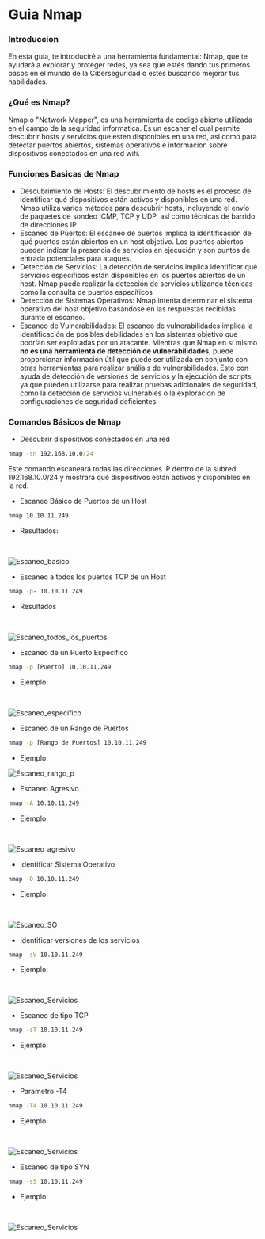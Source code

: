 # Guia Nmap

### Introduccion
En esta guía, te introduciré a una herramienta fundamental: Nmap, que te ayudará a explorar y proteger redes, ya sea que estés dando tus primeros pasos en el mundo de la Ciberseguridad o estés buscando mejorar tus habilidades.

### ¿Qué es Nmap?
Nmap o "Network Mapper", es una herramienta de codigo abierto utilizada en el campo de la seguridad informatica. Es un escaner el cual permite descubrir hosts y servicios que esten disponibles en una red, asi como para detectar puertos abiertos, sistemas operativos e informacion sobre dispositivos conectados en una red wifi.

### Funciones Basicas de Nmap
- Descubrimiento de Hosts:
El descubrimiento de hosts es el proceso de identificar qué dispositivos están activos y disponibles en una red. Nmap utiliza varios métodos para descubrir hosts, incluyendo el envío de paquetes de sondeo ICMP, TCP y UDP, así como técnicas de barrido de direcciones IP.
- Escaneo de Puertos:
El escaneo de puertos implica la identificación de qué puertos están abiertos en un host objetivo. Los puertos abiertos pueden indicar la presencia de servicios en ejecución y son puntos de entrada potenciales para ataques.
- Detección de Servicios:
La detección de servicios implica identificar qué servicios específicos están disponibles en los puertos abiertos de un host. Nmap puede realizar la detección de servicios utilizando técnicas como la consulta de puertos específicos
- Detección de Sistemas Operativos:
Nmap intenta determinar el sistema operativo del host objetivo basándose en las respuestas recibidas durante el escaneo.
- Escaneo de Vulnerabilidades:
El escaneo de vulnerabilidades implica la identificación de posibles debilidades en los sistemas objetivo que podrían ser explotadas por un atacante. Mientras que Nmap en sí mismo __no es una herramienta de detección de vulnerabilidades__, puede proporcionar información útil que puede ser utilizada en conjunto con otras herramientas para realizar análisis de vulnerabilidades. Esto con ayuda de detección de versiones de servicios y la ejecución de scripts, ya que pueden utilizarse para realizar pruebas adicionales de seguridad, como la detección de servicios vulnerables o la exploración de configuraciones de seguridad deficientes.


### Comandos Básicos de Nmap
- Descubrir dispositivos conectados en una red
```cmd
nmap -sn 192.168.10.0/24

```
Este comando escaneará todas las direcciones IP dentro de la subred 192.168.10.0/24 y mostrará qué dispositivos están activos y disponibles en la red.

- Escaneo Básico de Puertos de un Host
```cmd
nmap 10.10.11.249

```
- Resultados:

<br>

![Escaneo_basico](file/1.1.png)

- Escaneo a todos los puertos TCP de un Host
```cmd
nmap -p- 10.10.11.249

```
- Resultados

<br>

![Escaneo_todos_los_puertos](file/1.2.png)

- Escaneo de un Puerto Específico
```cmd
nmap -p [Puerto] 10.10.11.249

```

- Ejemplo:

<br>

![Escaneo_especifico](file/1.3.png)

- Escaneo de un Rango de Puertos
```cmd
nmap -p [Rango de Puertos] 10.10.11.249

```

- Ejemplo:

![Escaneo_rango_p](file/1.4.png)

- Escaneo Agresivo
```cmd
nmap -A 10.10.11.249

```

- Ejemplo:

<br>

![Escaneo_agresivo](file/1.5.png)


- Identificar Sistema Operativo
```cmd
nmap -O 10.10.11.249

```

- Ejemplo:

<br>

![Escaneo_SO](file/1.6.png)



- Identificar versiones de los servicios
```cmd
nmap -sV 10.10.11.249

```

- Ejemplo:

<br>

![Escaneo_Servicios](file/1.7.png)


- Escaneo de tipo TCP

```cmd
nmap -sT 10.10.11.249

```

- Ejemplo:

<br>

![Escaneo_Servicios](file/1.8.png)




- Parametro -T4 

```cmd
nmap -T4 10.10.11.249

```

- Ejemplo:

<br>

![Escaneo_Servicios](file/1.9.png)



- Escaneo de tipo SYN 

```cmd
nmap -sS 10.10.11.249

```

- Ejemplo:

<br>

![Escaneo_Servicios](file/1.10.png)







